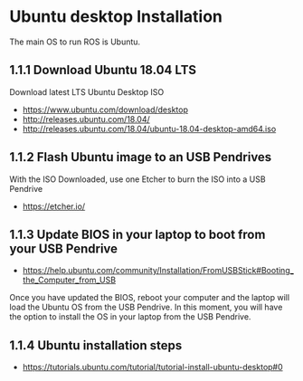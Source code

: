 # Ubuntu desktop Installation

The main OS to run ROS is Ubuntu.

## 1.1.1 Download Ubuntu 18.04 LTS

Download latest LTS Ubuntu Desktop ISO

- https://www.ubuntu.com/download/desktop
- http://releases.ubuntu.com/18.04/
- http://releases.ubuntu.com/18.04/ubuntu-18.04-desktop-amd64.iso

## 1.1.2 Flash Ubuntu image to an USB Pendrives

With the ISO Downloaded, use one Etcher to burn the ISO into a USB Pendrive

- https://etcher.io/

## 1.1.3 Update BIOS in your laptop to boot from your USB Pendrive

- https://help.ubuntu.com/community/Installation/FromUSBStick#Booting_the_Computer_from_USB

Once you have updated the BIOS, reboot your computer and the laptop will load
the Ubuntu OS from the USB Pendrive. In this moment, you will have the option to
install the OS in your laptop from the USB Pendrive.

## 1.1.4 Ubuntu installation steps

- https://tutorials.ubuntu.com/tutorial/tutorial-install-ubuntu-desktop#0
